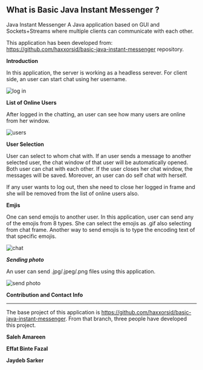 What is Basic Java Instant Messenger ?
---------
Java Instant Messenger
A Java application based on GUI and Sockets+Streams where multiple clients can communicate with each other. 

This application has been developed from: https://github.com/haxxorsid/basic-java-instant-messenger repository. 

**Introduction**

In this application, the server is working as a headless serever. For client side, an user can start chat using her 
username. 

![log in](https://user-images.githubusercontent.com/11927430/145709519-8d31165b-7d6e-4aca-b210-51cc065b90de.PNG)


**List of Online Users**

After logged in the chatting, an user can see how many users are online from her window. 

![users](https://user-images.githubusercontent.com/11927430/145709583-13aa723e-4581-4103-a14b-0ec32c97a06d.PNG)


**User Selection**


User can select to whom chat with. If an user sends a message to another selected user, the chat window of that user 
will be automatically opened. Both user can chat with each other. If the user closes her chat window, the messages will be saved. 
Moreover, an user can do self chat with herself. 

If any user wants to log out, then she need to close her logged in frame and she will be removed from the list of online users also. 


**Emjis**

One can send emojis to another user. In this application, user can send any of the emojis from 8 types. She can select the emojis as .gif
also selecting from chat frame. Another way to send emojis is to type the encoding text of that specific emojis. 


![chat](https://user-images.githubusercontent.com/11927430/145709893-8e8d8c7e-05f9-447b-bd31-8674a441cffb.PNG)

***Sending photo***

An user can send .jpg/.jpeg/.png files using this application. 


![send photo](https://user-images.githubusercontent.com/11927430/145709889-96001155-0df2-4a8e-b2ce-c775a3412bc3.PNG)





**Contribution and Contact Info**

----------------------

The base project of this application is https://github.com/haxxorsid/basic-java-instant-messenger. 
From that branch, three people have developed this project. 

**Saleh Amareen**

**Effat Binte Fazal**

**Jaydeb Sarker**


